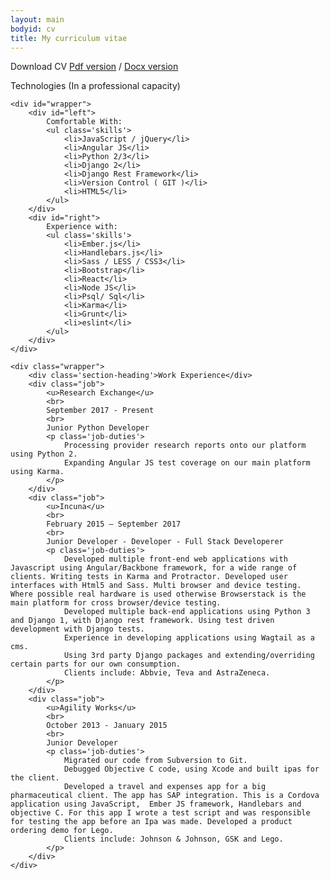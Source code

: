 ```yaml
---
layout: main
bodyid: cv
title: My curriculum vitae
---
```


Download CV
<a href="{{ site.url }}/assets/cv/MingLee-CV.pdf">Pdf version</a> / 
<a href="{{ site.url }}/assets/cv/MingLee-CV.docx">Docx version</a>


<div class='cv'>
	<div>Technologies (In a professional capacity)</div>

	<div id="wrapper">
		<div id="left">
			Comfortable With:
			<ul class='skills'>
				<li>JavaScript / jQuery</li>
				<li>Angular JS</li>
				<li>Python 2/3</li>
				<li>Django 2</li>
				<li>Django Rest Framework</li>
				<li>Version Control ( GIT )</li>
				<li>HTML5</li>
			</ul>
		</div>
		<div id="right">
			Experience with:
			<ul class='skills'>
				<li>Ember.js</li>
				<li>Handlebars.js</li>
				<li>Sass / LESS / CSS3</li>
				<li>Bootstrap</li>
				<li>React</li>
				<li>Node JS</li>
				<li>Psql/ Sql</li>
				<li>Karma</li>
				<li>Grunt</li>
				<li>eslint</li>
			</ul>
		</div>
	</div>

	<div class="wrapper">
		<div class='section-heading'>Work Experience</div>
		<div class="job">
			<u>Research Exchange</u>
			<br>
			September 2017 - Present
			<br>
			Junior Python Developer
			<p class='job-duties'>
				Processing provider research reports onto our platform using Python 2.
				Expanding Angular JS test coverage on our main platform using Karma.
			</p>
		</div>
		<div class="job">
			<u>Incuna</u>
			<br>
			February 2015 – September 2017
			<br>
			Junior Developer - Developer - Full Stack Developerer
			<p class='job-duties'>
				Developed multiple front-end web applications with Javascript using Angular/Backbone framework, for a wide range of clients. Writing tests in Karma and Protractor. Developed user interfaces with Html5 and Sass. Multi browser and device testing. Where possible real hardware is used otherwise Browserstack is the main platform for cross browser/device testing.
				Developed multiple back-end applications using Python 3 and Django 1, with Django rest framework. Using test driven development with Django tests.
				Experience in developing applications using Wagtail as a cms.
				Using 3rd party Django packages and extending/overriding certain parts for our own consumption.
				Clients include: Abbvie, Teva and AstraZeneca.
			</p>
		</div>
		<div class="job">
			<u>Agility Works</u>
			<br>
			October 2013 - January 2015
			<br>
			Junior Developer
			<p class='job-duties'>
				Migrated our code from Subversion to Git.
				Debugged Objective C code, using Xcode and built ipas for the client.
				Developed a travel and expenses app for a big pharmaceutical client. The app has SAP integration. This is a Cordova application using JavaScript,  Ember JS framework, Handlebars and objective C. For this app I wrote a test script and was responsible for testing the app before an Ipa was made. Developed a product ordering demo for Lego.
				Clients include: Johnson & Johnson, GSK and Lego.
			</p>
		</div>
	</div>
	
</div>